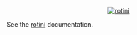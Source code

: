 <p style="text-align:center;">
  <a href="https://github.com/matthewgetz/rotini" target="_blank">
    <img alt="rotini" src="https://i.imgur.com/zFsgPBh.jpg" />
  </a>
</p>

See the [rotini](https://matthewgetz.github.io/rotini/) documentation.
